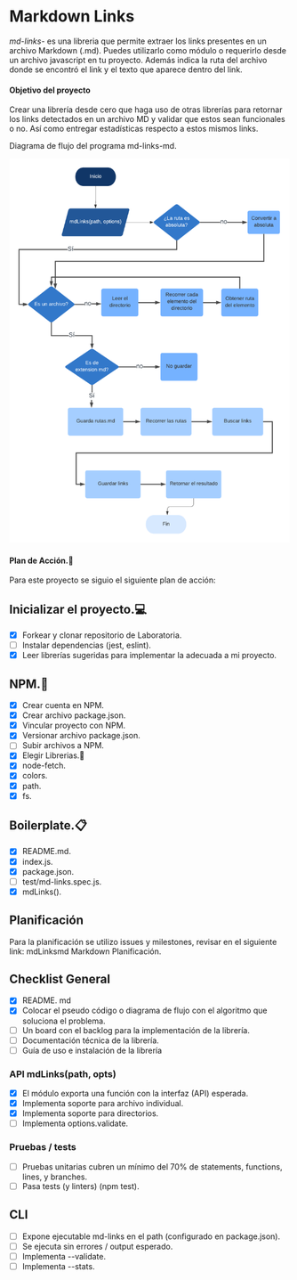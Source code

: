 # Markdown Links

*md-links-* es una libreria que permite extraer los links presentes en un archivo Markdown (.md). Puedes utilizarlo como módulo o requerirlo desde un archivo javascript en tu proyecto. Además indica la ruta del archivo donde se encontró el link y el texto que aparece dentro del link.

 #### Objetivo del proyecto

Crear una librería desde cero que haga uso de otras librerías para retornar los links detectados en un archivo MD y validar que estos sean funcionales o no. Así como entregar estadísticas respecto a estos mismos links.

Diagrama de flujo del programa md-links-md.

![Diagrama](flujo-MD-Links-.png)

#### Plan de Acción.📑
Para este proyecto se siguio el siguiente plan de acción:

## Inicializar el proyecto.💻
* [x] Forkear y clonar repositorio de Laboratoria.
* [ ] Instalar dependencias (jest, eslint).
* [x] Leer librerías sugeridas para implementar la adecuada a mi proyecto.

## NPM.📁
* [x] Crear cuenta en NPM.
* [x] Crear archivo package.json.
* [x] Vincular proyecto con NPM.
* [x] Versionar archivo package.json.
* [ ] Subir archivos a NPM.
* [x] Elegir Librerias.📰
* [x] node-fetch.
* [x] colors.
* [x] path.
* [x] fs.

## Boilerplate.📋
* [x] README.md.
* [x] index.js.
* [x] package.json.
* [ ] test/md-links.spec.js.
* [x] mdLinks().

## Planificación
Para la planificación se utilizo issues y milestones, revisar en el siguiente link: mdLinksmd Markdown Planificación.



## Checklist General

* [x] README. md
* [x] Colocar el pseudo código o diagrama de flujo con el algoritmo que soluciona el problema.
* [ ] Un board con el backlog para la implementación de la librería.
* [ ] Documentación técnica de la librería.
* [ ] Guía de uso e instalación de la librería
### API mdLinks(path, opts)
* [x] El módulo exporta una función con la interfaz (API) esperada.
* [x] Implementa soporte para archivo individual.
* [x] Implementa soporte para directorios.
* [ ] Implementa options.validate.
### Pruebas / tests
* [ ] Pruebas unitarias cubren un mínimo del 70% de statements, functions, lines, y branches.
* [ ] Pasa tests (y linters) (npm test).
## CLI
* [ ] Expone ejecutable md-links en el path (configurado en package.json).
* [ ] Se ejecuta sin errores / output esperado.
* [ ] Implementa --validate.
* [ ] Implementa --stats.
